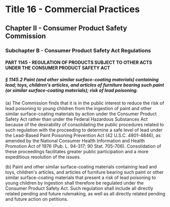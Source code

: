 
# Title 16 - Commercial Practices
## Chapter II - Consumer Product Safety Commission
### Subchapter B - Consumer Product Safety Act Regulations
#### PART 1145 - REGULATION OF PRODUCTS SUBJECT TO OTHER ACTS UNDER THE CONSUMER PRODUCT SAFETY ACT
##### § 1145.2 Paint (and other similar surface-coating materials) containing lead; toys, children's articles, and articles of furniture bearing such paint (or similar surface-coating materials); risk of lead poisoning.

(a) The Commission finds that it is in the public interest to reduce the risk of lead poisoning to young children from the ingestion of paint and other similar surface-coating materials by action under the Consumer Product Safety Act rather than under the Federal Hazardous Substances Act because of the desirability of consolidating the public procedures related to such regulation with the proceeding to determine a safe level of lead under the Lead-Based Paint Poisoning Prevention Act (42 U.S.C. 4801-4846), as amended by the National Consumer Health Information and Health Promotion Act of 1976 (Pub. L. 94-317; 90 Stat. 705-706). Consolidation of these proceedings facilitates greater public participation and a more expeditious resolution of the issues.

(b) Paint and other similar surface-coating materials containing lead and toys, children's articles, and articles of furniture bearing such paint or other similar surface-coating materials that present a risk of lead poisoning to young children by ingestion shall therefore be regulated under the Consumer Product Safety Act. Such regulation shall include all directly related pending and future rulemaking, as well as all directly related pending and future action on petitions.
